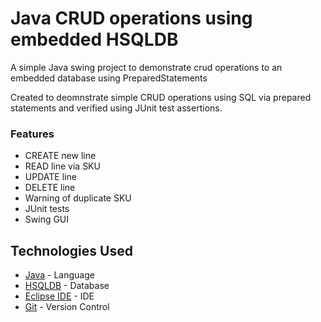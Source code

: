 # Java CRUD operations using embedded HSQLDB

A simple Java swing project to demonstrate crud operations to an embedded database using PreparedStatements

Created to deomnstrate simple CRUD operations using SQL via prepared statements and verified using JUnit test assertions.

### Features
- CREATE new line
- READ line via SKU
- UPDATE line
- DELETE line
- Warning of duplicate SKU
- JUnit tests
- Swing GUI

## Technologies Used

- [Java](https://www.java.com/en/) - Language
- [HSQLDB](https://hsqldb.org/) - Database
- [Eclipse IDE](https://www.eclipse.org/ide/) - IDE
- [Git](https://git-scm.com/) - Version Control